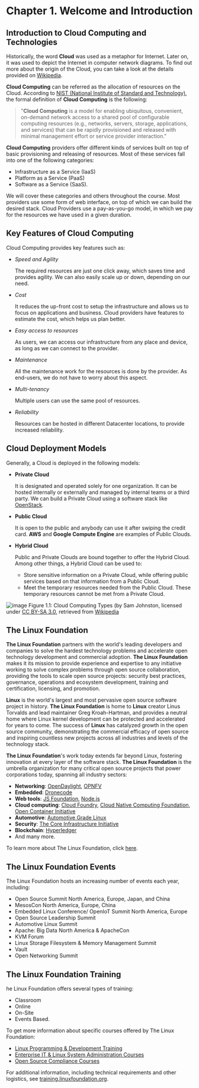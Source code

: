 
# Chapter 1. Welcome and Introduction

## Introduction to Cloud Computing and Technologies
Historically, the word __Cloud__ was used as a metaphor for Internet. Later on, it was used to depict the Internet in computer network diagrams. To find out more about the origin of the Cloud, you can take a look at the details provided on [Wikipedia][wiki].

__Cloud Computing__ can be referred as the allocation of resources on the Cloud. According to [NIST (National Institute of Standard and Technology)][nist], the formal definition of __Cloud Computing__  is the following: 

> "__Cloud Computing__ is a model for enabling ubiquitous, convenient, on-demand network access to a shared pool of configurable computing resources (e.g., networks, servers, storage, applications, and services) that can be rapidly provisioned and released with minimal management effort or service provider interaction."

__Cloud Computing__ providers offer different kinds of services built on top of basic provisioning and releasing of resources. Most of these services fall into one of the following categories: 

+ Infrastructure as a Service (IaaS)
+ Platform as a Service (PaaS) 
+ Software as a Service (SaaS). 

We will cover these categories and others throughout the course. Most providers use some form of web interface, on top of which we can build the desired stack. Cloud Providers use a pay-as-you-go model, in which we pay for the resources we have used in a given duration. 


## Key Features of Cloud Computing
Cloud Computing provides key features such as:

+ _Speed and Agility_

    The required resources are just one click away, which saves time and provides agility. We can also easily scale up or down, depending on our need.
+ _Cost_ 

    It reduces the up-front cost to setup the infrastructure and allows us to focus on applications and business. Cloud providers have features to estimate the cost, which helps us plan better.
+ _Easy access to resources_ 

    As users, we can access our infrastructure from any place and device, as long as we can connect to the provider.
+ _Maintenance_ 

    All the maintenance work for the resources is done by the provider. As end-users, we do not have to worry about this aspect.
+ _Multi-tenancy_ 

    Multiple users can use the same pool of resources.
+ _Reliability_ 

    Resources can be hosted in different Datacenter locations, to provide increased reliability.


## Cloud Deployment Models
Generally, a Cloud is deployed in the following models: 

+ __Private Cloud__

    It is designated and operated solely for one organization. It can be hosted internally or externally and managed by internal teams or a third party. We can build a Private Cloud using a software stack like [OpenStack][stack].

+ __Public Cloud__

    It is open to the public and anybody can use it after swiping the credit card. __AWS__ and __Google Compute Engine__ are examples of Public Clouds.

+ __Hybrid Cloud__

    Public and Private Clouds are bound together to offer the Hybrid Cloud. Among other things, a Hybrid Cloud can be used to:
    - Store sensitive information on a Private Cloud, while offering public services based on that information from a Public Cloud.
    - Meet the temporary resources needed from the Public Cloud. These temporary resources cannot be met from a Private Cloud.

![image][img1]
Figure 1.1: Cloud Computing Types (by Sam Johnston, licensed under [CC BY-SA 3.0][bysa], retrieved from [Wikipedia][cctype]


## The Linux Foundation
__The Linux Foundation__ partners with the world's leading developers and companies to solve the hardest technology problems and accelerate open technology development and commercial adoption. __The Linux Foundation__ makes it its mission to provide experience and expertise to any initiative working to solve complex problems through open source collaboration, providing the tools to scale open source projects: security best practices, governance, operations and ecosystem development, training and certification, licensing, and promotion.

__Linux__ is the world's largest and most pervasive open source software project in history. __The Linux Foundation__ is home to __Linux__ creator Linus Torvalds and lead maintainer Greg Kroah-Hartman, and provides a neutral home where Linux kernel development can be protected and accelerated for years to come. The success of __Linux__ has catalyzed growth in the open source community, demonstrating the commercial efficacy of open source and inspiring countless new projects across all industries and levels of the technology stack.

__The Linux Foundation__'s work today extends far beyond Linux, fostering innovation at every layer of the software stack. __The Linux Foundation__ is the umbrella organization for many critical open source projects that power corporations today, spanning all industry sectors:

+ __Networking__: [OpenDaylight][dayl], [OPNFV][opnfv]
+ __Embedded__: [Dronecode][dron]
+ __Web tools__: [JS Foundation][jsfd], [Node.js][node]
+ __Cloud computing__: [Cloud Foundry][cfun], [Cloud Native Computing Foundation][cncf], [Open Container Initiative][oci]
+ __Automotive__: [Automotive Grade Linux][agl]
+ __Security__: [The Core Infrastructure Initiative][cii]
+ __Blockchain__: [Hyperledger][hl]
+ And many more.

To learn more about The Linux Foundation, click [here][lfun].

## The Linux Foundation Events
The Linux Foundation hosts an increasing number of events each year, including:

+ Open Source Summit North America, Europe, Japan, and China
+ MesosCon North America, Europe, China
+ Embedded Linux Conference/ OpenIoT Summit North America, Europe
+ Open Source Leadership Summit
+ Automotive Linux Summit
+ Apache: Big Data North America & ApacheCon
+ KVM Forum
+ Linux Storage Filesystem & Memory Management Summit
+ Vault
+ Open Networking Summit


## The Linux Foundation Training
he Linux Foundation offers several types of training:

+ Classroom
+ Online
+ On-Site
+ Events Based.

To get more information about specific courses offered by The Linux Foundation:

+ [Linux Programming & Development Training][lpdt]
+ [Enterprise IT & Linux System Administration Courses][admin]
+ [Open Source Compliance Courses][oscc]

For additional information, including technical requirements and other logistics, see [training.linuxfoundation.org][train].

[train]: http://training.linuxfoundation.org/
[lpdt]:http://training.linuxfoundation.org/linux-courses/development-training
[admin]: http://training.linuxfoundation.org/linux-courses/system-administration-training
[oscc]: http://training.linuxfoundation.org/linux-courses/open-source-compliance-courses


[wiki]: https://en.wikipedia.org/wiki/Cloud_computing#Origin_of_the_term
[nist]: http://nvlpubs.nist.gov/nistpubs/Legacy/SP/nistspecialpublication800-145.pdf

[img0]: https://prod-edxapp.edx-cdn.org/assets/courseware/v1/6f3bd09c6693af43ba9fe43d0ab1bb58/asset-v1:LinuxFoundationX+LFS151.x+2T2016+type@asset+block/Cloud_computing_types.svg
[img1]: ./diagrams/Cloud_computing_types.svg
[stack]: https://www.openstack.org/
[bysa]: https://creativecommons.org/licenses/by-sa/3.0/
[cctype]: https://upload.wikimedia.org/wikipedia/commons/8/87/Cloud_computing_types.svg

[dayl]: https://www.opendaylight.org/
[opnfv]: https://www.opnfv.org/
[dron]: https://www.dronecode.org/
[jsfd]: https://js.foundation/
[node]: https://nodejs.org/en/
[cfun]: https://www.cloudfoundry.org/
[cncf]: https://cncf.io/
[oci]: https://www.opencontainers.org/
[agl]: https://www.automotivelinux.org/
[cii]: https://www.coreinfrastructure.org/
[hl]: https://www.hyperledger.org/
[lfun]: https://www.linuxfoundation.org/




